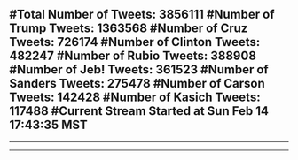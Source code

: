 #Total Number of Tweets: 3856111 
#Number of Trump Tweets: 1363568
#Number of Cruz Tweets: 726174
#Number of Clinton Tweets: 482247
#Number of Rubio Tweets: 388908
#Number of Jeb! Tweets: 361523
#Number of Sanders Tweets: 275478
#Number of Carson Tweets: 142428
#Number of Kasich Tweets: 117488
#Current Stream Started at Sun Feb 14 17:43:35 MST
---
---
---
